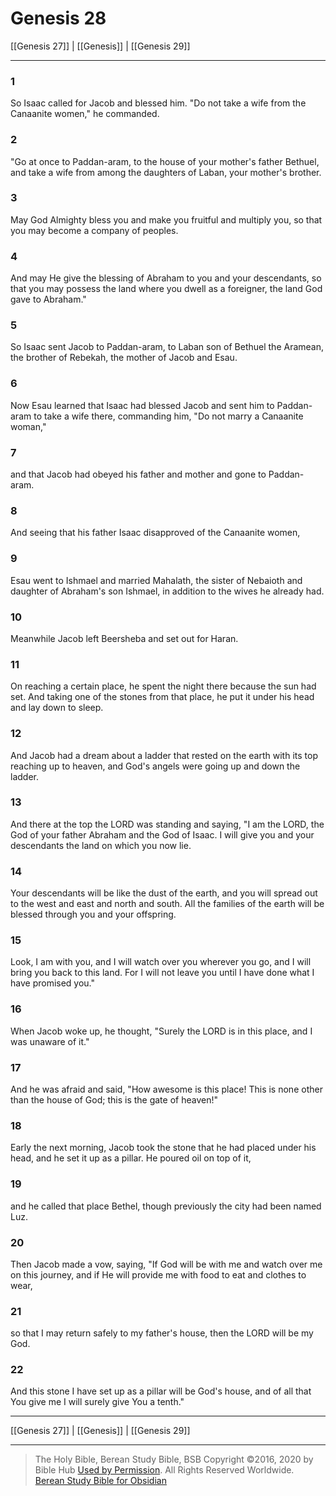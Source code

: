 # Genesis 28

[[Genesis 27]] | [[Genesis]] | [[Genesis 29]]

---

### 1
So Isaac called for Jacob and blessed him. "Do not take a wife from the Canaanite women," he commanded.

### 2
"Go at once to Paddan-aram, to the house of your mother's father Bethuel, and take a wife from among the daughters of Laban, your mother's brother.

### 3
May God Almighty bless you and make you fruitful and multiply you, so that you may become a company of peoples.

### 4
And may He give the blessing of Abraham to you and your descendants, so that you may possess the land where you dwell as a foreigner, the land God gave to Abraham."

### 5
So Isaac sent Jacob to Paddan-aram, to Laban son of Bethuel the Aramean, the brother of Rebekah, the mother of Jacob and Esau.

### 6
Now Esau learned that Isaac had blessed Jacob and sent him to Paddan-aram to take a wife there, commanding him, "Do not marry a Canaanite woman,"

### 7
and that Jacob had obeyed his father and mother and gone to Paddan-aram.

### 8
And seeing that his father Isaac disapproved of the Canaanite women,

### 9
Esau went to Ishmael and married Mahalath, the sister of Nebaioth and daughter of Abraham's son Ishmael, in addition to the wives he already had.

### 10
Meanwhile Jacob left Beersheba and set out for Haran.

### 11
On reaching a certain place, he spent the night there because the sun had set. And taking one of the stones from that place, he put it under his head and lay down to sleep.

### 12
And Jacob had a dream about a ladder that rested on the earth with its top reaching up to heaven, and God's angels were going up and down the ladder.

### 13
And there at the top the LORD was standing and saying, "I am the LORD, the God of your father Abraham and the God of Isaac. I will give you and your descendants the land on which you now lie.

### 14
Your descendants will be like the dust of the earth, and you will spread out to the west and east and north and south. All the families of the earth will be blessed through you and your offspring.

### 15
Look, I am with you, and I will watch over you wherever you go, and I will bring you back to this land. For I will not leave you until I have done what I have promised you."

### 16
When Jacob woke up, he thought, "Surely the LORD is in this place, and I was unaware of it."

### 17
And he was afraid and said, "How awesome is this place! This is none other than the house of God; this is the gate of heaven!"

### 18
Early the next morning, Jacob took the stone that he had placed under his head, and he set it up as a pillar. He poured oil on top of it,

### 19
and he called that place Bethel, though previously the city had been named Luz.

### 20
Then Jacob made a vow, saying, "If God will be with me and watch over me on this journey, and if He will provide me with food to eat and clothes to wear,

### 21
so that I may return safely to my father's house, then the LORD will be my God.

### 22
And this stone I have set up as a pillar will be God's house, and of all that You give me I will surely give You a tenth."

---

[[Genesis 27]] | [[Genesis]] | [[Genesis 29]]

---

> The Holy Bible, Berean Study Bible, BSB
> Copyright &copy;2016, 2020 by Bible Hub
> [Used by Permission](https://berean.bible/terms.htm). All Rights Reserved Worldwide.
> [Berean Study Bible for Obsidian](https://github.com/gapmiss/berean-study-bible-for-obsidian)

